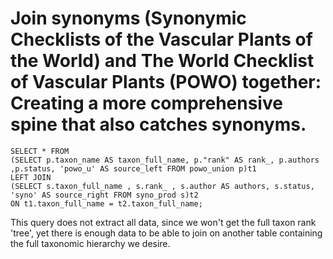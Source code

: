 # Join synonyms (Synonymic Checklists of the Vascular Plants of the World) and The World Checklist of Vascular Plants (POWO) together: Creating a more comprehensive spine that also catches synonyms.

```
SELECT * FROM 
(SELECT p.taxon_name AS taxon_full_name, p."rank" AS rank_, p.authors ,p.status, 'powo_u' AS source_left FROM powo_union p)t1
LEFT JOIN 
(SELECT s.taxon_full_name , s.rank_ , s.author AS authors, s.status, 'syno' AS source_right FROM syno_prod s)t2
ON t1.taxon_full_name = t2.taxon_full_name; 
```
This query does not extract all data, since we won't get the full taxon rank 'tree', yet there is enough data to be able to join on another table containing the full taxonomic hierarchy we desire.
